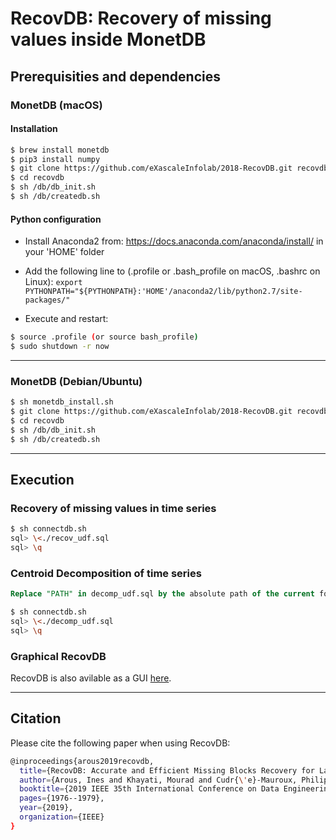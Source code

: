 # RecovDB: Recovery of missing values inside MonetDB

## Prerequisities and dependencies

### MonetDB (macOS)

#### Installation
``` bash 
$ brew install monetdb
$ pip3 install numpy
$ git clone https://github.com/eXascaleInfolab/2018-RecovDB.git recovdb
$ cd recovdb
$ sh /db/db_init.sh
$ sh /db/createdb.sh
```

#### Python configuration

- Install Anaconda2 from: https://docs.anaconda.com/anaconda/install/ in your 'HOME' folder

- Add the following line to (.profile or .bash_profile on macOS, .bashrc on Linux):
 `export PYTHONPATH="${PYTHONPATH}:'HOME'/anaconda2/lib/python2.7/site-packages/"`

- Execute and restart:
``` bash 
$ source .profile (or source bash_profile)
$ sudo shutdown -r now
```



___


### MonetDB (Debian/Ubuntu)


``` bash 
$ sh monetdb_install.sh
$ git clone https://github.com/eXascaleInfolab/2018-RecovDB.git recovdb
$ cd recovdb
$ sh /db/db_init.sh
$ sh /db/createdb.sh
```
___


## Execution

### Recovery of missing values in time series


``` bash
$ sh connectdb.sh
sql> \<./recov_udf.sql
sql> \q
```

### Centroid Decomposition of time series


``` sql
Replace "PATH" in decomp_udf.sql by the absolute path of the current folder
```


``` bash
$ sh connectdb.sh
sql> \<./decomp_udf.sql
sql> \q
```

### Graphical RecovDB

RecovDB is also avilable as a GUI [here](http://revival.exascale.info/recovery/recovdb.php).
___

## Citation

Please cite the following paper when using RecovDB:
``` bash
@inproceedings{arous2019recovdb,
  title={RecovDB: Accurate and Efficient Missing Blocks Recovery for Large Time Series},
  author={Arous, Ines and Khayati, Mourad and Cudr{\'e}-Mauroux, Philippe and Zhang, Ying and Kersten, Martin and Stalinlov, Svetlin},
  booktitle={2019 IEEE 35th International Conference on Data Engineering (ICDE)},
  pages={1976--1979},
  year={2019},
  organization={IEEE}
}
```
